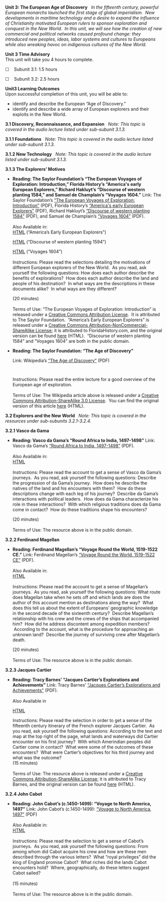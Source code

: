 **Unit 3: The European Age of Discovery** <span id="3"></span> 
*In the fifteenth century, powerful European monarchs launched the first
stage of global imperialism.  New developments in maritime technology
and a desire to expand the influence of Christianity motivated European
rulers to sponsor exploration and conquest in the New World.  In this
unit, we will see how the creation of new commercial and political
networks caused profound change: they introduced new peoples, ideas,
labor systems and cultures to Europeans while also wreaking havoc on
indigenous cultures of the New World.*

**Unit 3 Time Advisory**  
This unit will take you 4 hours to complete.

☐    Subunit 3.1: 1.5 hours

☐    Subunit 3.2: 2.5 hours

**Unit3 Learning Outcomes**  
Upon successful completion of this unit, you will be able to:

-   identify and describe the European “Age of Discovery.”
-   identify and describe a wide array of European explorers and their
    exploits in the New World.

**3.1 Discovery, Reconnaissance, and Expansion** <span id="3.1"></span> 
*Note: This topic is covered in the audio lecture listed under
sub-subunit 3.1.3.*

**3.1.1 Foundations** <span id="3.1.1"></span> 
*Note: This topic is covered in the audio lecture listed under
sub-subunit 3.1.3.*

**3.1.2 New Technology** <span id="3.1.2"></span> 
*Note: This topic is covered in the audio lecture listed under
sub-subunit 3.1.3.*

**3.1.3 The Explorers’ Motives** <span id="3.1.3"></span> 
-   **Reading: The Saylor Foundation’s “The European Voyages of
    Exploration: Introduction,” Florida History’s “America's early
    European Explorers,” Richard Hakluyt’s “Discourse of western
    planting 1584,” and Samuel de Champlain’s “Voyages 1604.”**
    Link: The Saylor Foundation’s [“The European Voyages of Exploration:
    Introduction”](https://resources.saylor.org/wwwresources/archived/site/wp-content/uploads/2012/08/HIST201-3.1.1-EuropeanExplorationIntro-FINAL.pdf) (PDF),
    Florida History’s [“America's early European
    Explorers”](https://resources.saylor.org/wwwresources/archived/site/wp-content/uploads/2012/12/HIST321-3.1.3-Explorers.pdf) (PDF),
    Richard Hakluyt’s [“Discourse of western planting
    1584”](https://resources.saylor.org/wwwresources/archived/site/wp-content/uploads/2012/12/HIST3321-3.1.3-western-planting.pdf) (PDF),
    and Samuel de Champlain’s [“Voyages
    1604”](https://resources.saylor.org/wwwresources/archived/site/wp-content/uploads/2012/12/HIST321-3.1.3-Samuel-de-Champlain.pdf) (PDF).  
        
     Also Available in:  
     [HTML](http://floridahistory.com/early-explorers.html) (“America’s
    Early European Explorers”)  

    [HTML](http://www.let.rug.nl/usa/documents/before-1600/richard-hakluyt-discourse-of-western-planting-1584.php) (“Discourse
    of western planting 1594”)  

    [HTML](http://www.let.rug.nl/usa/documents/1600-1650/samuel-de-champlain-voyages-1604.php) (“Voyages
    1604”)  
        
     Instructions: Please read the selections detailing the motivations
    of different European explorers of the New World.  As you read, ask
    yourself the following questions: How does each author describe the
    benefits of explorations?  How does each author describe the land
    and people of his destination?  In what ways are the descriptions in
    these documents alike?  In what ways are they different?  

    (20 minutes)  
        
     Terms of Use: “The European Voyages of Exploration: Introduction”
    is released under a [Creative Commons Attribution
    License](http://creativecommons.org/licenses/by/3.0/).  It is
    attributed to The Saylor Foundation.  “America’s Early European
    Explorers” is released under a [Creative Commons
    Attribution-NonCommercial-ShareAlike
    License](http://creativecommons.org/licenses/by-nc-sa/3.0/); it is
    attributed to FloridaHistory.com, and the original version can be
    found [here](http://floridahistory.com/early-explorers.html) (HTML).
     “Discourse of western planting 1584” and “Voyages 1604” are both in
    the public domain.

-   **Reading: The Saylor Foundation: “The Age of Discovery”**

    Link:
    Wikipedia’s [“](https://resources.saylor.org/wwwresources/archived/site/wp-content/uploads/2012/12/HIST321-3.1.3-European-History-Exploration-and-Discovery.pdf)[The
    Age of
    Discovery”](https://resources.saylor.org/wwwresources/archived/site/wp-content/uploads/2012/12/HIST321-3.1.3-European-History-Exploration-and-Discovery.pdf) (PDF)

    <span style="font-size: 12px;"> </span>

    Instructions: Please read the entire lecture for a good overview of
    the European age of exploration.  
        
     Terms of Use: The Wikipedia article above is released under a
    [Creative Commons Attribution-ShareAlike 3.0
    License](http://creativecommons.org/licenses/by-sa/3.0/).  You can
    find the original version of this article
    [here](http://en.wikibooks.org/wiki/European_History/Exploration_and_Discovery)
    (HTML).

**3.2 Explorers and the New World** <span id="3.2"></span> 
*Note: This topic is covered in the resources under sub-subunits
3.2.1-3.2.4.*

**3.2.1 Vasco da Gama** <span id="3.2.1"></span> 
-   **Reading: Vasco da Gama’s “Round Africa to India, 1497-1498”**
    Link: Vasco da Gama’s [“Round Africa to India,
    1497-1498”](https://resources.saylor.org/wwwresources/archived/site/wp-content/uploads/2012/12/HIST321-3.2.1-Vasco-de-Gama.pdf) (PDF).  
        
     Also Available in:  
     [HTML](http://www.fordham.edu/halsall/mod/1497degama.asp)  
        
     Instructions: Please read the account to get a sense of Vasco da
    Gama’s journeys.  As you read, ask yourself the following questions:
    Describe the progression of da Gama’s journey.  How does he describe
    the natives of the land and his encounters with them?  How do these
    descriptions change with each leg of his journey?  Describe da
    Gama’s interactions with political leaders.  How does da Gama
    characterize his role in these interactions?  With which religious
    traditions does da Gama come in contact?  How do these traditions
    shape his encounters?

    (20 minutes)  
        
     Terms of Use: The resource above is in the public domain.

**3.2.2 Ferdinand Magellan** <span id="3.2.2"></span> 
-   **Reading: Ferdinand Magellan’s “Voyage Round the World, 1519-1522
    CE.”**
    Link: Ferdinand Magellan’s [“Voyage Round the World, 1519-1522
    CE”](https://resources.saylor.org/wwwresources/archived/site/wp-content/uploads/2012/12/HIST321-3.2.2-Ferdinand-Magellan.pdf) (PDF).  
        
     Also Available in:  
     [HTML](http://www.fordham.edu/Halsall/mod/1519magellan.asp)  
        
     Instructions: Please read the account to get a sense of Magellan’s
    journeys.  As you read, ask yourself the following questions: What
    route does Magellan take when he sets off and which lands are does
    the author of this account mention as destinations along the way?
     What does this tell us about the extent of Europeans’ geographic
    knowledge in the second decade of the sixteenth century?  Describe
    Magellan’s relationship with his crew and the crews of the ships
    that accompanied him?  How did he address discontent among
    expedition members?  According to the account, what is the procedure
    for approaching an unknown land?  Describe the journey of surviving
    crew after Magellan’s death.

    (20 minutes)  
        
     Terms of Use: The resource above is in the public domain.

**3.2.3 Jacques Cartier** <span id="3.2.3"></span> 
-   **Reading: Tracy Barnes’ “Jacques Cartier’s Explorations and
    Achievements”**
    Link: Tracy Barnes’ [“Jacques Cartier’s Explorations and
    Achievements”](https://resources.saylor.org/wwwresources/archived/site/wp-content/uploads/2012/12/HIST321-3.2.3-Jacques-Cartier.pdf) (PDF).  
        
     Also Available in  

    [HTML](http://europeanexplorerswiki.wikispaces.com/Jacques+Cartier+Expolrations+and+Achievements)  

      
     Instructions: Please read the selection in order to get a sense of
    the fifteenth century itinerary of the French explorer Jacques
    Cartier.  As you read, ask yourself the following questions:
    According to the text and map at the top right of the page, what
    lands and waterways did Cartier encounter on his first journey?
     With which Amerindian peoples did Cartier come in contact?  What
    were some of the outcomes of these encounters?  What were Cartier’s
    objectives for his third journey and what was the outcome?  
     (15 minutes)  
        
     Terms of Use: The resource above is released under a [Creative
    Commons Attribution-ShareAlike
    License](http://creativecommons.org/licenses/by-sa/3.0/); it is
    attributed to Tracy Barnes, and the original version can be found
    [here](http://europeanexplorerswiki.wikispaces.com/Jacques+Cartier+Expolrations+and+Achievements)
    (HTML).

**3.2.4 John Cabot** <span id="3.2.4"></span> 
-   **Reading: John Cabot’s (c.1450-1499): “Voyage to North America,
    1497”**
    Link: John Cabot’s (c.1450-1499): [“Voyage to North America,
    1497”](https://resources.saylor.org/wwwresources/archived/site/wp-content/uploads/2012/12/HIST321-3.2.4-John-Cabot.pdf) (PDF)  
        
     Also Available in:  
     [HTML](http://www.fordham.edu/halsall/mod/1497cabot-3docs.asp)  
        
     Instructions: Please read the selection to get a sense of Cabot’s
    journeys.  As you read, ask yourself the following questions: From
    among whom did Cabot acquire his crew and how are these men
    described through the various letters?  What “royal privileges” did
    the king of England promise Cabot?  What riches did the lands Cabot
    encounters hold?  Where, geographically, do these letters suggest
    Cabot sailed?  
        
     (15 minutes)  
        
     Terms of Use: The resource above is in the public domain.


